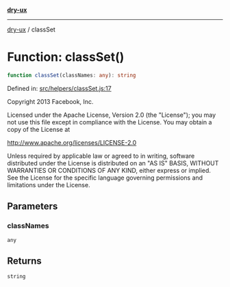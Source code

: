 [**dry-ux**](../README.md)

***

[dry-ux](../globals.md) / classSet

# Function: classSet()

```ts
function classSet(classNames: any): string
```

Defined in: [src/helpers/classSet.js:17](https://github.com/navedr/dry-ux/blob/fa9fb1e7600855fffa8e3918bf7bfc6bfd8c02b5/src/helpers/classSet.js#L17)

Copyright 2013 Facebook, Inc.

Licensed under the Apache License, Version 2.0 (the "License");
you may not use this file except in compliance with the License.
You may obtain a copy of the License at

http://www.apache.org/licenses/LICENSE-2.0

Unless required by applicable law or agreed to in writing, software
distributed under the License is distributed on an "AS IS" BASIS,
WITHOUT WARRANTIES OR CONDITIONS OF ANY KIND, either express or implied.
See the License for the specific language governing permissions and
limitations under the License.

## Parameters

### classNames

`any`

## Returns

`string`
